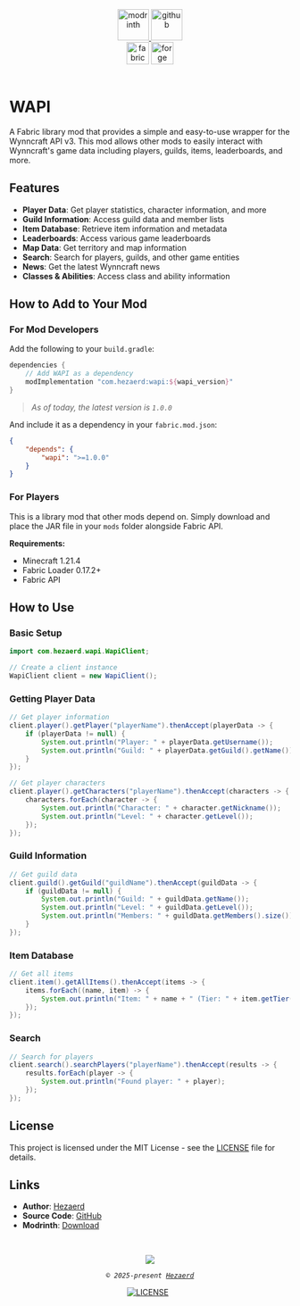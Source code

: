 <div align="center">
  <a href="https://modrinth.com/mod/wapi">
    <img alt="modrinth" height="56" src="https://cdn.jsdelivr.net/npm/@intergrav/devins-badges@3/assets/cozy/available/modrinth_vector.svg">
  </a>
  <a href="https://github.com/Hezaerd/wapi">
    <img alt="github" height="56" src="https://cdn.jsdelivr.net/npm/@intergrav/devins-badges@3/assets/cozy/available/github_vector.svg">
  </a>
<br>
  <img alt="fabric" height="40" src="https://cdn.jsdelivr.net/npm/@intergrav/devins-badges@3/assets/compact/supported/fabric_vector.svg">
  <img alt="forge" height="40" src="https://cdn.jsdelivr.net/npm/@intergrav/devins-badges@3/assets/compact/unsupported/forge_vector.svg">
</div>

<br/>

# WAPI

A Fabric library mod that provides a simple and easy-to-use wrapper for the Wynncraft API v3. This mod allows other mods to easily interact with Wynncraft's game data including players, guilds, items, leaderboards, and more.

## Features

- **Player Data**: Get player statistics, character information, and more
- **Guild Information**: Access guild data and member lists  
- **Item Database**: Retrieve item information and metadata
- **Leaderboards**: Access various game leaderboards
- **Map Data**: Get territory and map information
- **Search**: Search for players, guilds, and other game entities
- **News**: Get the latest Wynncraft news
- **Classes & Abilities**: Access class and ability information

## How to Add to Your Mod

### For Mod Developers

Add the following to your `build.gradle`:

```gradle
dependencies {
    // Add WAPI as a dependency
    modImplementation "com.hezaerd:wapi:${wapi_version}"
}
```
> *As of today, the latest version is `1.0.0`*

And include it as a dependency in your `fabric.mod.json`:

```json
{
    "depends": {
        "wapi": ">=1.0.0"
    }
}
```

### For Players

This is a library mod that other mods depend on. Simply download and place the JAR file in your `mods` folder alongside Fabric API.

**Requirements:**
- Minecraft 1.21.4
- Fabric Loader 0.17.2+
- Fabric API

## How to Use

### Basic Setup

```java
import com.hezaerd.wapi.WapiClient;

// Create a client instance
WapiClient client = new WapiClient();
```

### Getting Player Data

```java
// Get player information
client.player().getPlayer("playerName").thenAccept(playerData -> {
    if (playerData != null) {
        System.out.println("Player: " + playerData.getUsername());
        System.out.println("Guild: " + playerData.getGuild().getName());
    }
});

// Get player characters
client.player().getCharacters("playerName").thenAccept(characters -> {
    characters.forEach(character -> {
        System.out.println("Character: " + character.getNickname());
        System.out.println("Level: " + character.getLevel());
    });
});
```

### Guild Information

```java
// Get guild data
client.guild().getGuild("guildName").thenAccept(guildData -> {
    if (guildData != null) {
        System.out.println("Guild: " + guildData.getName());
        System.out.println("Level: " + guildData.getLevel());
        System.out.println("Members: " + guildData.getMembers().size());
    }
});
```

### Item Database

```java
// Get all items
client.item().getAllItems().thenAccept(items -> {
    items.forEach((name, item) -> {
        System.out.println("Item: " + name + " (Tier: " + item.getTier() + ")");
    });
});
```

### Search

```java
// Search for players
client.search().searchPlayers("playerName").thenAccept(results -> {
    results.forEach(player -> {
        System.out.println("Found player: " + player);
    });
});
```

## License

This project is licensed under the MIT License - see the [LICENSE](LICENSE) file for details.

## Links

- **Author**: [Hezaerd](https://hezaerd.com/)
- **Source Code**: [GitHub](https://github.com/hezaerd/wapi)
- **Modrinth**: [Download](https://modrinth.com/mod/wapi)

<br>

<p align="center">
	<img src="https://raw.githubusercontent.com/catppuccin/catppuccin/main/assets/footers/gray0_ctp_on_line.svg?sanitize=true" />
</p>

<p align="center">
        <i><code>&copy 2025-present <a href="https://hezaerd.com">Hezaerd</a></code></i>
</p>

<div align="center">
<a href="https://github.com/hezaerd/wapi/blob/master/LICENSE"><img src="https://img.shields.io/github/license/hezaerd/wapi?logoColor=cdd6f4&labelColor=302D41&color=CBA6F7
" alt="LICENSE"></a>&nbsp;&nbsp;
</div>